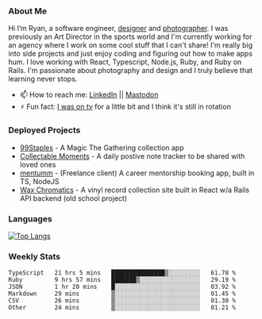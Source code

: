 ### About Me
Hi I’m Ryan, a software engineer, [designer](https://www.denvermullets.com/video) and [photographer](https://www.denvermullets.com/). I was previously an Art Director in the sports world and I'm currently working for an agency where I work on some cool stuff that I can't share! I'm really big into side projects and just enjoy coding and figuring out how to make apps hum. I love working with React, Typescript, Node.js, Ruby, and Ruby on Rails. I'm passionate about photography and design and I truly believe that learning never stops.

- 📫 How to reach me: [LinkedIn](https://www.linkedin.com/in/ryanvaznis) || <a rel="me" href="https://hachyderm.io/@denvermullets">Mastodon</a> 
- ⚡ Fun fact: [I was on tv](https://vimeo.com/381425882) for a little bit and I think it's still in rotation

### Deployed Projects
- [99Staples](https://99staples.com) - A Magic The Gathering collection app
- [Collectable Moments](https://collectablemoments.com) - A daily postive note tracker to be shared with loved ones
- [mentumm](https://portal.mentumm.com/) - (Freelance client) A career mentorship booking app, built in TS, NodeJS
- [Wax Chromatics](https://waxchromatics.com) - A vinyl record collection site built in React w/a Rails API backend (old school project)

### Languages
[![Top Langs](https://github-readme-stats-redux-5pa1-denvermullets.vercel.app/api/top-langs/?username=denvermullets&layout=compact&langs_count=10)](https://github.com/denvermullets)



### Weekly Stats
<!--START_SECTION:waka-->

```text
TypeScript   21 hrs 5 mins   ███████████████▒░░░░░░░░░   61.78 %
Ruby         9 hrs 57 mins   ███████▒░░░░░░░░░░░░░░░░░   29.19 %
JSON         1 hr 20 mins    █░░░░░░░░░░░░░░░░░░░░░░░░   03.92 %
Markdown     29 mins         ▒░░░░░░░░░░░░░░░░░░░░░░░░   01.45 %
CSV          26 mins         ▒░░░░░░░░░░░░░░░░░░░░░░░░   01.30 %
Other        24 mins         ▒░░░░░░░░░░░░░░░░░░░░░░░░   01.21 %
```

<!--END_SECTION:waka-->
